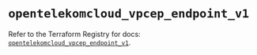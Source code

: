 # `opentelekomcloud_vpcep_endpoint_v1`

Refer to the Terraform Registry for docs: [`opentelekomcloud_vpcep_endpoint_v1`](https://registry.terraform.io/providers/opentelekomcloud/opentelekomcloud/1.36.38/docs/resources/vpcep_endpoint_v1).
